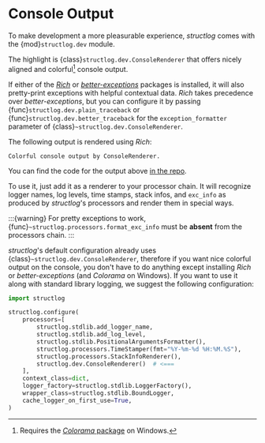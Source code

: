 # Console Output

To make development a more pleasurable experience, *structlog* comes with the {mod}`structlog.dev` module.

The highlight is {class}`structlog.dev.ConsoleRenderer` that offers nicely aligned and colorful[^win] console output.

[^win]: Requires the [*Colorama* package](https://pypi.org/project/colorama/) on Windows.

If either of the [*Rich*](https://rich.readthedocs.io/) or [*better-exceptions*](https://github.com/Qix-/better-exceptions) packages is installed, it will also pretty-print exceptions with helpful contextual data.
*Rich* takes precedence over *better-exceptions*, but you can configure it by passing {func}`structlog.dev.plain_traceback` or {func}`structlog.dev.better_traceback` for the `exception_formatter` parameter of {class}`~structlog.dev.ConsoleRenderer`.

The following output is rendered using *Rich*:

```{figure} _static/console_renderer.png
Colorful console output by ConsoleRenderer.
```

You can find the code for the output above [in the repo](https://github.com/hynek/structlog/blob/main/show_off.py).

To use it, just add it as a renderer to your processor chain.
It will recognize logger names, log levels, time stamps, stack infos, and `exc_info` as produced by *structlog*'s processors and render them in special ways.

:::{warning}
For pretty exceptions to work, {func}`~structlog.processors.format_exc_info` must be **absent** from the processors chain.
:::

*structlog*'s default configuration already uses {class}`~structlog.dev.ConsoleRenderer`, therefore if you want nice colorful output on the console, you don't have to do anything except installing *Rich* or *better-exceptions* (and *Colorama* on Windows).
If you want to use it along with standard library logging, we suggest the following configuration:

```python
import structlog

structlog.configure(
    processors=[
        structlog.stdlib.add_logger_name,
        structlog.stdlib.add_log_level,
        structlog.stdlib.PositionalArgumentsFormatter(),
        structlog.processors.TimeStamper(fmt="%Y-%m-%d %H:%M.%S"),
        structlog.processors.StackInfoRenderer(),
        structlog.dev.ConsoleRenderer()  # <===
    ],
    context_class=dict,
    logger_factory=structlog.stdlib.LoggerFactory(),
    wrapper_class=structlog.stdlib.BoundLogger,
    cache_logger_on_first_use=True,
)
```
